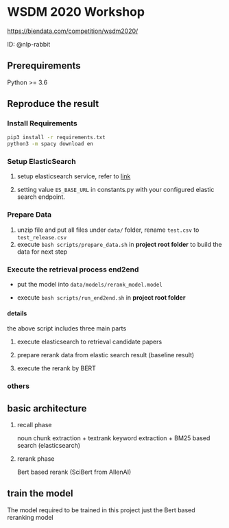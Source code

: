 # WSDM 2020 Workshop
https://biendata.com/competition/wsdm2020/

ID: @nlp-rabbit 

## Prerequirements
Python >= 3.6

## Reproduce the result
### Install Requirements

```bash
pip3 install -r requirements.txt
python3 -m spacy download en

```

### Setup ElasticSearch
1. setup elasticsearch service, refer to [link](https://www.elastic.co/guide/en/elasticsearch/reference/current/setup.html)

2. setting value `ES_BASE_URL` in constants.py with your  configured elastic search endpoint.

### Prepare Data
1. unzip file and put all files under `data/` folder, rename `test.csv` to `test_release.csv`
2. execute `bash scripts/prepare_data.sh` in **project root folder** to build the data for next step

### Execute the retrieval process end2end

* put the model into `data/models/rerank_model.model`

* execute `bash scripts/run_end2end.sh` in **project root folder**

#### details
the above script includes three main parts

1. execute elasticsearch to retrieval candidate papers

2. prepare rerank data from elastic search result (baseline result)

3. execute the rerank by BERT

### others


## basic architecture  

1. recall phase

    noun chunk extraction + textrank keyword extraction + BM25 based search (elasticsearch) 

2. rerank phase
    
    Bert based rerank (SciBert from AllenAI)
    
## train the model

The model required to be trained in this project just the Bert based reranking model